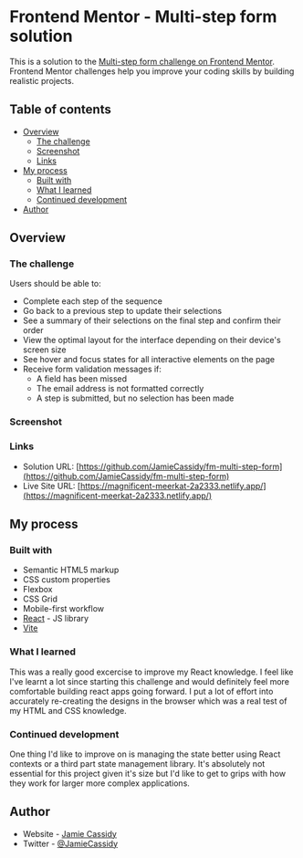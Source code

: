 # Frontend Mentor - Multi-step form solution

This is a solution to the [Multi-step form challenge on Frontend Mentor](https://www.frontendmentor.io/challenges/multistep-form-YVAnSdqQBJ). Frontend Mentor challenges help you improve your coding skills by building realistic projects. 

## Table of contents

- [Overview](#overview)
  - [The challenge](#the-challenge)
  - [Screenshot](#screenshot)
  - [Links](#links)
- [My process](#my-process)
  - [Built with](#built-with)
  - [What I learned](#what-i-learned)
  - [Continued development](#continued-development)
- [Author](#author)

## Overview

### The challenge

Users should be able to:

- Complete each step of the sequence
- Go back to a previous step to update their selections
- See a summary of their selections on the final step and confirm their order
- View the optimal layout for the interface depending on their device's screen size
- See hover and focus states for all interactive elements on the page
- Receive form validation messages if:
  - A field has been missed
  - The email address is not formatted correctly
  - A step is submitted, but no selection has been made

### Screenshot



### Links

- Solution URL: [https://github.com/JamieCassidy/fm-multi-step-form](https://github.com/JamieCassidy/fm-multi-step-form)
- Live Site URL: [https://magnificent-meerkat-2a2333.netlify.app/](https://magnificent-meerkat-2a2333.netlify.app/)

## My process

### Built with

- Semantic HTML5 markup
- CSS custom properties
- Flexbox
- CSS Grid
- Mobile-first workflow
- [React](https://reactjs.org/) - JS library
- [Vite](https://vite.dev/)


### What I learned

This was a really good excercise to improve my React knowledge. I feel like I've learnt a lot since starting this challenge and would definitely feel more comfortable building react apps going forward. I put a lot of effort into accurately re-creating the designs in the browser which was a real test of my HTML and CSS knowledge.


### Continued development

One thing I'd like to improve on is managing the state better using React contexts or a third part state management library. It's absolutely not essential for this project given it's size but I'd like to get to grips with how they work for larger more complex applications.

## Author

- Website - [Jamie Cassidy](https://www.jamiecassidy.net)
- Twitter - [@JamieCassidy](https://www.twitter.com/JamieCassidy)